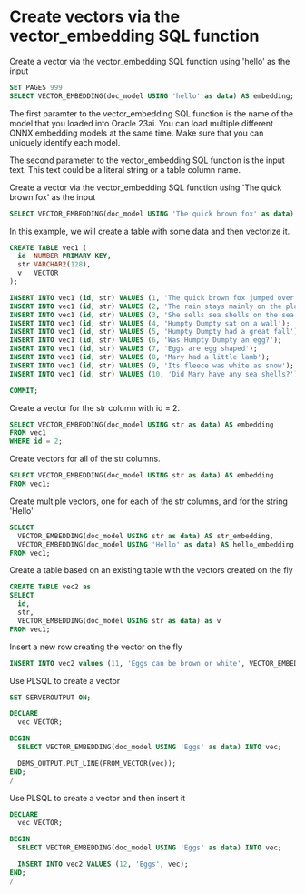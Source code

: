 # Create vectors via the vector_embedding SQL function

Create a vector via the vector_embedding SQL function using 'hello' as the input

```SQL
SET PAGES 999
SELECT VECTOR_EMBEDDING(doc_model USING 'hello' as data) AS embedding;
```

The first paramter to the vector_embedding SQL function is the name of the model that you loaded into Oracle 23ai.
You can load multiple different ONNX embedding models at the same time.  Make sure that you can uniquely identify each model.

The second parameter to the vector_embedding SQL function is the input text.  This text could be a literal string or a table column name. 

Create a vector via the vector_embedding SQL function using 'The quick brown fox' as the input

```SQL
SELECT VECTOR_EMBEDDING(doc_model USING 'The quick brown fox' as data) AS embedding;
```

In this example, we will create a table with some data and then vectorize it.

```SQL
CREATE TABLE vec1 (
  id  NUMBER PRIMARY KEY,
  str VARCHAR2(128),
  v   VECTOR
);

INSERT INTO vec1 (id, str) VALUES (1, 'The quick brown fox jumped over the lazy dog');
INSERT INTO vec1 (id, str) VALUES (2, 'The rain stays mainly on the plains');
INSERT INTO vec1 (id, str) VALUES (3, 'She sells sea shells on the sea shore');
INSERT INTO vec1 (id, str) VALUES (4, 'Humpty Dumpty sat on a wall');
INSERT INTO vec1 (id, str) VALUES (5, 'Humpty Dumpty had a great fall');
INSERT INTO vec1 (id, str) VALUES (6, 'Was Humpty Dumpty an egg?');
INSERT INTO vec1 (id, str) VALUES (7, 'Eggs are egg shaped');
INSERT INTO vec1 (id, str) VALUES (8, 'Mary had a little lamb');
INSERT INTO vec1 (id, str) VALUES (9, 'Its fleece was white as snow');
INSERT INTO vec1 (id, str) VALUES (10, 'Did Mary have any sea shells?');

COMMIT;
```

Create a vector for the str column with id = 2.

```SQL
SELECT VECTOR_EMBEDDING(doc_model USING str as data) AS embedding
FROM vec1
WHERE id = 2;
```

Create vectors for all of the str columns.

```SQL
SELECT VECTOR_EMBEDDING(doc_model USING str as data) AS embedding
FROM vec1;
```

Create multiple vectors, one for each of the str columns, and for the string 'Hello'

```SQL
SELECT
  VECTOR_EMBEDDING(doc_model USING str as data) AS str_embedding,
  VECTOR_EMBEDDING(doc_model USING 'Hello' as data) AS hello_embedding
FROM vec1;
```

Create a table based on an existing table with the vectors created on the fly

```SQL
CREATE TABLE vec2 as
SELECT
  id,
  str,
  VECTOR_EMBEDDING(doc_model USING str as data) as v
FROM vec1;
```

Insert a new row creating the vector on the fly

```SQL
INSERT INTO vec2 values (11, 'Eggs can be brown or white', VECTOR_EMBEDDING(doc_model USING 'Eggs can be brown or white' as data) );
```

Use PLSQL to create a vector

```SQL
SET SERVEROUTPUT ON;

DECLARE
  vec VECTOR;

BEGIN
  SELECT VECTOR_EMBEDDING(doc_model USING 'Eggs' as data) INTO vec;

  DBMS_OUTPUT.PUT_LINE(FROM_VECTOR(vec));
END;
/
```

Use PLSQL to create a vector and then insert it

```SQL
DECLARE
  vec VECTOR;

BEGIN
  SELECT VECTOR_EMBEDDING(doc_model USING 'Eggs' as data) INTO vec;

  INSERT INTO vec2 VALUES (12, 'Eggs', vec);
END;
/
```
